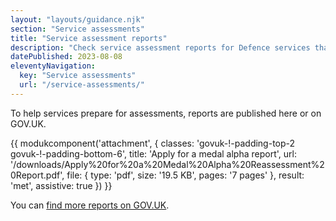 ```yaml
---
layout: "layouts/guidance.njk"
section: "Service assessments"
title: "Service assessment reports"
description: "Check service assessment reports for Defence services that have already been assessed."
datePublished: 2023-08-08
eleventyNavigation:
  key: "Service assessments"
  url: "/service-assessments/"
---
```


To help services prepare for assessments, reports are published here or on GOV.UK.

{{ modukcomponent('attachment', {
  classes: 'govuk-!-padding-top-2 govuk-!-padding-bottom-6',
  title: 'Apply for a medal alpha report',
  url: '/downloads/Apply%20for%20a%20Medal%20Alpha%20Reassessment%20Report.pdf',
  file: {
    type: 'pdf',
    size: '19.5 KB',
    pages: '7 pages'
  },
  result: 'met',
  assistive: true
}) }}

You can [find more reports on GOV.UK](https://www.gov.uk/service-standard-reports).
